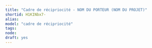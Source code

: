 ```yaml
---
title: "Cadre de récipriocité - NOM DU PORTEUR (NOM DU PROJET)"
shortid: H1KINbx7-
alias:
model: "cadre de récipriocité"
tags:
node:
draft: yes
---
```

